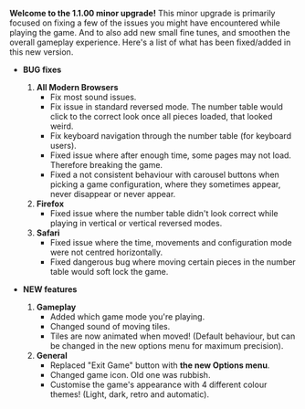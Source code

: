 **Welcome to the 1.1.00 minor upgrade!** This minor upgrade is primarily focused on fixing a few of the issues you might have encountered while playing the game. And to also add new small fine tunes, and smoothen the overall gameplay experience. Here's a list of what has been fixed/added in this new version.

* **BUG fixes**
    1. **All Modern Browsers**
        * Fix most sound issues.
        * Fix issue in standard reversed mode. The number table would click to the correct look once all pieces loaded, that looked weird.
        * Fix keyboard navigation through the number table (for keyboard users).
        * Fixed issue where after enough time, some pages may not load. Therefore breaking the game.
        * Fixed a not consistent behaviour with carousel buttons when picking a game configuration, where they sometimes appear, never disappear or never appear.
    2. **Firefox**
        * Fixed issue where the number table didn't look correct while playing in vertical or vertical reversed modes.
    3. **Safari**
        * Fixed issue where the time, movements and configuration mode were not centred horizontally.
        * Fixed dangerous bug where moving certain pieces in the number table would soft lock the game.
        
* **NEW features**
    1. **Gameplay**
        * Added which game mode you're playing.
        * Changed sound of moving tiles.
        * Tiles are now animated when moved! (Default behaviour, but can be changed in the new options menu for maximum precision).
    2. **General**
        * Replaced "Exit Game" button with **the new Options menu**.
        * Changed game icon. Old one was rubbish.
        * Customise the game's appearance with 4 different colour themes! (Light, dark, retro and automatic).
